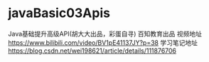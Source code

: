# javaBasic03Apis
Java基础提升高级API(胡大大出品，彩蛋自寻) 百知教育出品
视频地址
https://www.bilibili.com/video/BV1pE41137JY?p=38
学习笔记地址
https://blog.csdn.net/wei198621/article/details/111876706

